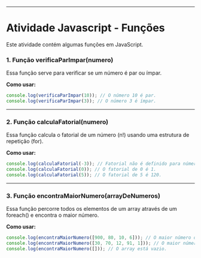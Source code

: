 -----

# Atividade Javascript - Funções

Este atividade contém algumas funções em JavaScript.

### 1\. Função verificaParImpar(numero)

Essa função serve para verificar se um número é par ou ímpar.

**Como usar:**
```javascript
console.log(verificaParImpar(10)); // O número 10 é par.
console.log(verificaParImpar(3)); // O número 3 é ímpar.
```

-----

### 2\. Função calculaFatorial(numero)

Essa função calcula o fatorial de um número (n!) usando uma estrutura de repetição (for).

**Como usar:**
```javascript
console.log(calculaFatorial(-3)); // Fatorial não é definido para números negativos, escolha outro número.
console.log(calculaFatorial(0)); // O fatorial de 0 é 1.
console.log(calculaFatorial(5)); // O fatorial de 5 é 120.
```

-----

### 3\. Função encontraMaiorNumero(arrayDeNumeros)

Essa função percorre todos os elementos de um array através de um foreach() e encontra o maior número.

**Como usar:**
```javascript
console.log(encontraMaiorNumero([900, 80, 10, 6])); // O maior número do array é 900.
console.log(encontraMaiorNumero([30, 70, 12, 91, 1])); // O maior número do array é 91.
console.log(encontraMaiorNumero([])); // O array está vazio.
```
